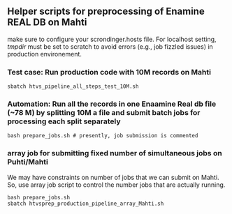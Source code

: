 ## Helper scripts for preprocessing of Enamine REAL DB on Mahti
make sure to configure your scrondinger.hosts file. For localhost setting, *tmpdir* must be set to scratch to avoid errors (e.g., job fizzled issues) in production environement.

### Test case: Run production code with 10M records on Mahti

```
sbatch htvs_pipeline_all_steps_test_10M.sh

```

### Automation: Run all the records in one Enaamine Real db file (~78 M) by splitting 10M a file and submit batch jobs for processing each split separately

```
bash prepare_jobs.sh # presently, job submission is commented
```
### array job for submitting fixed number of simultaneous jobs on Puhti/Mahti

We may have constraints on number of jobs that we can submit on Mahti. So, use array job script to control the number jobs that are actually running. 

```
bash prepare_jobs.sh
sbatch htvsprep_production_pipeline_array_Mahti.sh
```
